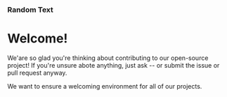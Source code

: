 ### Random Text
# Welcome!
We'are so glad you're thinking about contributing to our open-source project!
If you're unsure abote anything, just ask -- or submit the issue or pull request anyway.

We want to ensure a welcoming environment for all of our projects.
